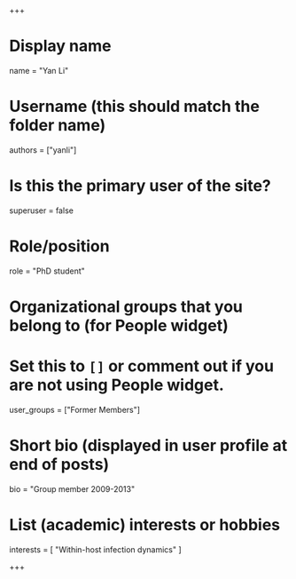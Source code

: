 +++
# Display name
name = "Yan Li"

# Username (this should match the folder name)
authors = ["yanli"]

# Is this the primary user of the site?
superuser = false

# Role/position
role = "PhD student"

# Organizational groups that you belong to (for People widget)
#   Set this to `[]` or comment out if you are not using People widget.
user_groups = ["Former Members"]

# Short bio (displayed in user profile at end of posts)
bio = "Group member 2009-2013"

# List (academic) interests or hobbies
interests = [
  "Within-host infection dynamics"
]

+++

